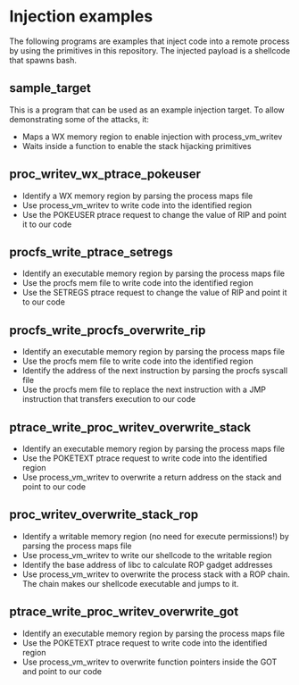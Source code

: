 # Injection examples 
The following programs are examples that inject code into a remote process by using the primitives in this repository.
The injected payload is a shellcode that spawns bash.

## sample_target
This is a program that can be used as an example injection target.
To allow demonstrating some of the attacks, it:
- Maps a WX memory region to enable injection with process_vm_writev
- Waits inside a function to enable the stack hijacking primitives

## proc_writev_wx_ptrace_pokeuser
- Identify a WX memory region by parsing the process maps file
- Use process_vm_writev to write code into the identified region
- Use the POKEUSER ptrace request to change the value of RIP and point it to our code

## procfs_write_ptrace_setregs
- Identify an executable memory region by parsing the process maps file
- Use the procfs mem file to write code into the identified region
- Use the SETREGS ptrace request to change the value of RIP and point it to our code

## procfs_write_procfs_overwrite_rip
- Identify an executable memory region by parsing the process maps file
- Use the procfs mem file to write code into the identified region
- Identify the address of the next instruction by parsing the procfs syscall file
- Use the procfs mem file to replace the next instruction with a JMP instruction that transfers execution to our code

## ptrace_write_proc_writev_overwrite_stack
- Identify an executable memory region by parsing the process maps file
- Use the POKETEXT ptrace request to write code into the identified region
- Use process_vm_writev to overwrite a return address on the stack and point to our code

## proc_writev_overwrite_stack_rop
- Identify a writable memory region (no need for execute permissions!) by parsing the process maps file
- Use process_vm_writev to write our shellcode to the writable region
- Identify the base address of libc to calculate ROP gadget addresses
- Use process_vm_writev to overwrite the process stack with a ROP chain. The chain makes our shellcode executable and jumps to it.

## ptrace_write_proc_writev_overwrite_got
- Identify an executable memory region by parsing the process maps file
- Use the POKETEXT ptrace request to write code into the identified region
- Use process_vm_writev to overwrite function pointers inside the GOT and point to our code

